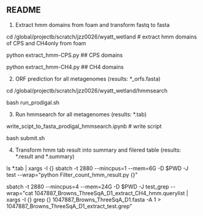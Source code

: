 ## README
1. Extract hmm domains from foam and transform fastq to fasta

  cd /global/projectb/scratch/jzz0026/wyatt_wetland # extract hmm domains of CPS and CH4only from foam

  python extract_hmm-CPS.py ## CPS domains
  
  python extract_hmm-CH4.py ## CH4 domains
  

2. ORF prediction for all metagenomes (results: *_orfs.fasta) 

  cd /global/projectb/scratch/jzz0026/wyatt_wetland/hmmsearch
  
  bash run_prodigal.sh
  

3. Run hmmsearch for all metagenomes (results: *.tab)

  write_scipt_to_fasta_prodigal_hmmsearch.ipynb # write script
  
  bash submit.sh
  

4. Transform hmm tab result into summary and filered table (results: *.result and *.summary)

  ls *.tab | xargs -I {} sbatch -t 2880 --mincpus=1 --mem=6G -D $PWD -J test --wrap="python Filter_count_hmm_result.py {}"


sbatch -t 2880 --mincpus=4 --mem=24G -D $PWD -J test_grep --wrap="cat 1047887_Browns_ThreeSqA_D1_extract_CH4_hmm.querylist | xargs -I {} grep {} 1047887_Browns_ThreeSqA_D1.fasta -A 1 > 
1047887_Browns_ThreeSqA_D1_extract_test.grep"
